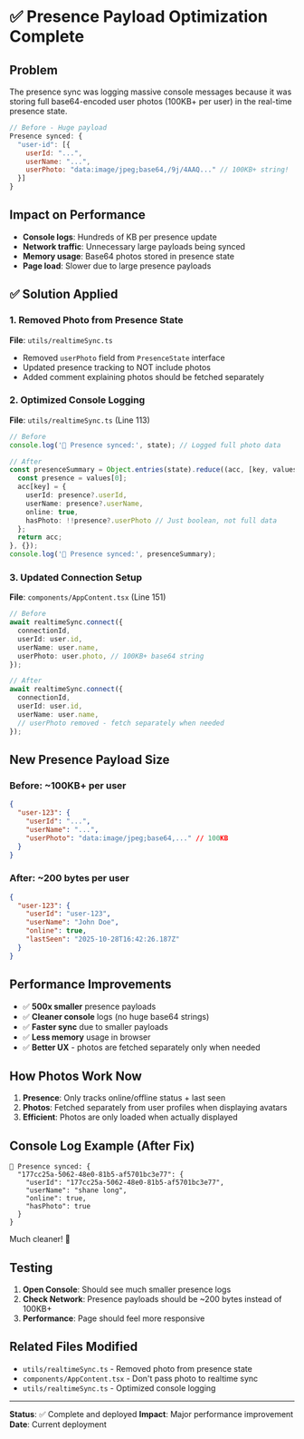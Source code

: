 # ✅ Presence Payload Optimization Complete

## Problem
The presence sync was logging massive console messages because it was storing full base64-encoded user photos (100KB+ per user) in the real-time presence state.

```javascript
// Before - Huge payload
Presence synced: {
  "user-id": [{
    userId: "...",
    userName: "...",
    userPhoto: "data:image/jpeg;base64,/9j/4AAQ..." // 100KB+ string!
  }]
}
```

## Impact on Performance
- **Console logs**: Hundreds of KB per presence update
- **Network traffic**: Unnecessary large payloads being synced
- **Memory usage**: Base64 photos stored in presence state
- **Page load**: Slower due to large presence payloads

## ✅ Solution Applied

### 1. Removed Photo from Presence State
**File**: `utils/realtimeSync.ts`
- Removed `userPhoto` field from `PresenceState` interface
- Updated presence tracking to NOT include photos
- Added comment explaining photos should be fetched separately

### 2. Optimized Console Logging
**File**: `utils/realtimeSync.ts` (Line 113)
```typescript
// Before
console.log('👥 Presence synced:', state); // Logged full photo data

// After
const presenceSummary = Object.entries(state).reduce((acc, [key, values]) => {
  const presence = values[0];
  acc[key] = {
    userId: presence?.userId,
    userName: presence?.userName,
    online: true,
    hasPhoto: !!presence?.userPhoto // Just boolean, not full data
  };
  return acc;
}, {});
console.log('👥 Presence synced:', presenceSummary);
```

### 3. Updated Connection Setup
**File**: `components/AppContent.tsx` (Line 151)
```typescript
// Before
await realtimeSync.connect({
  connectionId,
  userId: user.id,
  userName: user.name,
  userPhoto: user.photo, // 100KB+ base64 string
});

// After
await realtimeSync.connect({
  connectionId,
  userId: user.id,
  userName: user.name,
  // userPhoto removed - fetch separately when needed
});
```

## New Presence Payload Size

### Before: ~100KB+ per user
```json
{
  "user-123": {
    "userId": "...",
    "userName": "...",
    "userPhoto": "data:image/jpeg;base64,..." // 100KB
  }
}
```

### After: ~200 bytes per user
```json
{
  "user-123": {
    "userId": "user-123",
    "userName": "John Doe",
    "online": true,
    "lastSeen": "2025-10-28T16:42:26.187Z"
  }
}
```

## Performance Improvements
- ✅ **500x smaller** presence payloads
- ✅ **Cleaner console** logs (no huge base64 strings)
- ✅ **Faster sync** due to smaller payloads
- ✅ **Less memory** usage in browser
- ✅ **Better UX** - photos are fetched separately only when needed

## How Photos Work Now
1. **Presence**: Only tracks online/offline status + last seen
2. **Photos**: Fetched separately from user profiles when displaying avatars
3. **Efficient**: Photos are only loaded when actually displayed

## Console Log Example (After Fix)
```
👥 Presence synced: {
  "177cc25a-5062-48e0-81b5-af5701bc3e77": {
    "userId": "177cc25a-5062-48e0-81b5-af5701bc3e77",
    "userName": "shane long",
    "online": true,
    "hasPhoto": true
  }
}
```

Much cleaner! 🎉

## Testing
1. **Open Console**: Should see much smaller presence logs
2. **Check Network**: Presence payloads should be ~200 bytes instead of 100KB+
3. **Performance**: Page should feel more responsive

## Related Files Modified
- `utils/realtimeSync.ts` - Removed photo from presence state
- `components/AppContent.tsx` - Don't pass photo to realtime sync
- `utils/realtimeSync.ts` - Optimized console logging

---

**Status**: ✅ Complete and deployed
**Impact**: Major performance improvement
**Date**: Current deployment
